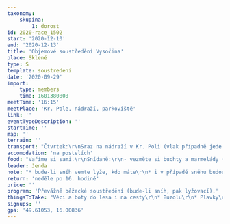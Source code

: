 ```yaml
---
taxonomy:
    skupina:
        1: dorost
id: 2020-race_1502
start: '2020-12-10'
end: '2020-12-13'
title: 'Objemové soustředění Vysočina'
place: Sklené
type: S
template: soustredeni
date: '2020-09-29'
import:
    type: members
    time: 1601380808
meetTime: '16:15'
meetPlace: 'Kr. Pole, nádraží, parkoviště'
link: ''
eventTypeDescription: ''
startTime: ''
map: ''
terrain: ''
transport: "Čtvrtek:\r\nSraz na nádraží v Kr. Poli (vlak případně jede už z hlavního). Je nás 20 na 3 auta, takže naložíme auta, co se vejde a pod vedením Klárky odjedeme vlakem: https://bit.ly/3ok1lBo\r\nJízdenku si koupí každý sám, na místě se domluvíme, co s tím.\r\n\r\nPátek: odjezd auty domlouvejte prosím s Alešem F."
accomodation: 'na postelích'
food: "Vaříme si sami.\r\nSnídaně:\r\n- vezměte si buchty a marmelády (pečivo nakoupíme) po příjezdu půjde vše do společných zásob, které následně i společně zkonzumujeme\r\n<b>čtvrtek</b>: večeře z vlastních zásob\r\n<b>pátek</b>: oběd - polévka, lehké jídlo před odpoledním během\r\nvečeře - bude doplněno\r\n<b>sobota</b>:  oběd - polévka, lehké jídlo před odpoledním během\r\nvečeře - bude doplněno\r\n<b>neděle</b>:  oběd - doplníme\r\nvečeře - bude doplněno"
leader: Jenda
note: "* bude-li sníh vemte lyže, kdo máte\r\n* i v případě sněhu budou k dispozici mapy na běhání"
return: 'neděle po 16. hodině'
price: ''
program: 'Převážně běžecké soustředění (bude-li sníh, pak lyžovací).'
thingsToTake: "Věci a boty do lesa i na cesty\r\n* Buzolu\r\n* Plavky\r\n* doporučuju každému mít s sebou neoprenové ponožky"
signups: ''
gps: '49.61053, 16.00836'
---
```


